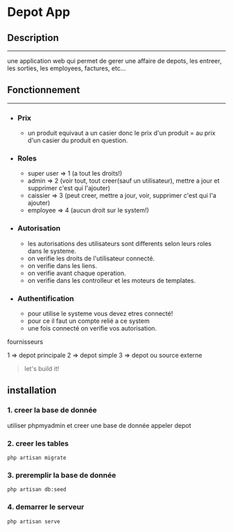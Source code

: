 # Depot App

## Description
---
 une application web qui permet de gerer une affaire de depots, les entreer, les sorties, les employees, factures, etc...

## Fonctionnement
---

- ### Prix

    - un produit equivaut a un casier donc le prix d'un produit = au prix d'un casier du produit en question.

- ### Roles

    - super user => 1   (a tout les droits!)
    - admin      => 2   (voir tout, tout creer(sauf un utilisateur), mettre a jour et supprimer c'est qui l'ajouter)
    - caissier   => 3   (peut creer, mettre a jour, voir, supprimer c'est qui l'a ajouter)
    - employee   => 4   (aucun droit sur le system!)

- ### Autorisation

    - les autorisations des utilisateurs sont differents selon leurs roles dans le systeme. 
    - on verifie les droits de l'utilisateur connecté.
    - on verifie dans les liens.
    - on verifie avant chaque operation.
    - on verifie dans les controlleur et les moteurs de templates.

- ### Authentification

    - pour utilise le systeme vous devez etres connecté!
    - pour ce il faut un compte relié a ce system
    - une fois connecté on verifie vos autorisation.

fournisseurs

1 => depot principale
2 => depot simple
3 => depot ou source externe


> let's build it!

## installation

### 1. creer la base de donnée
 utiliser phpmyadmin et creer une base de donnée appeler depot

### 2. creer les tables
```
php artisan migrate
```
### 3. preremplir la base de donnée
```
php artisan db:seed
```
### 4. demarrer le serveur
```
php artisan serve
```